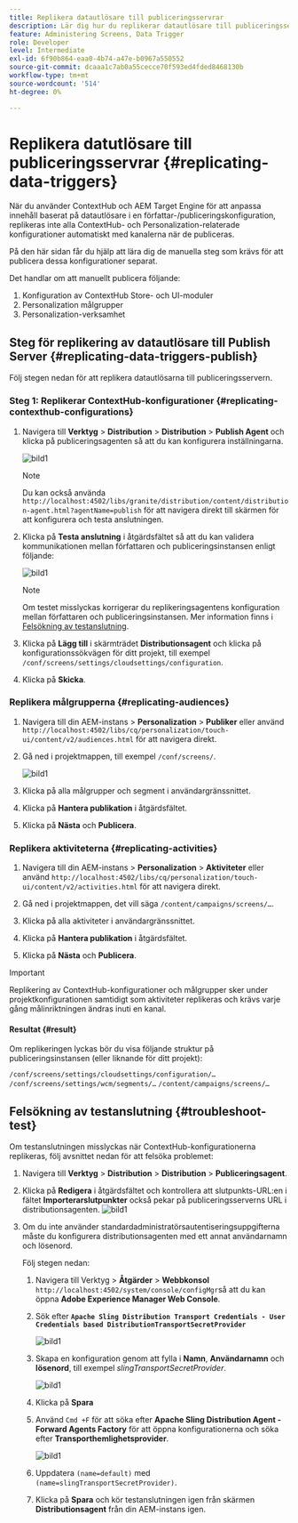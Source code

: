 ```yaml
---
title: Replikera datautlösare till publiceringsservrar
description: Lär dig hur du replikerar datautlösare till publiceringsservern för AEM Screens.
feature: Administering Screens, Data Trigger
role: Developer
level: Intermediate
exl-id: 6f90b864-eaa0-4b74-a47e-b0967a550552
source-git-commit: dcaaa1c7ab0a55cecce70f593ed4fded8468130b
workflow-type: tm+mt
source-wordcount: '514'
ht-degree: 0%

---
```


# Replikera datutlösare till publiceringsservrar {#replicating-data-triggers}

När du använder ContextHub och AEM Target Engine för att anpassa innehåll baserat på datautlösare i en författar-/publiceringskonfiguration, replikeras inte alla ContextHub- och Personalization-relaterade konfigurationer automatiskt med kanalerna när de publiceras.

På den här sidan får du hjälp att lära dig de manuella steg som krävs för att publicera dessa konfigurationer separat.

Det handlar om att manuellt publicera följande:

1. Konfiguration av ContextHub Store- och UI-moduler
1. Personalization målgrupper
1. Personalization-verksamhet

## Steg för replikering av datautlösare till Publish Server {#replicating-data-triggers-publish}

Följ stegen nedan för att replikera datautlösarna till publiceringsservern.

### Steg 1: Replikerar ContextHub-konfigurationer {#replicating-contexthub-configurations}

1. Navigera till **Verktyg** > **Distribution** > **Distribution** > **Publish Agent** och klicka på publiceringsagenten så att du kan konfigurera inställningarna.

   ![bild1](/help/user-guide/assets/replicating-triggers/replicating-triggers1.png)

   >[!NOTE]
   >
   >Du kan också använda `http://localhost:4502/libs/granite/distribution/content/distribution-agent.html?agentName=publish` för att navigera direkt till skärmen för att konfigurera och testa anslutningen.

1. Klicka på **Testa anslutning** i åtgärdsfältet så att du kan validera kommunikationen mellan författaren och publiceringsinstansen enligt följande:

   ![bild1](/help/user-guide/assets/replicating-triggers/replicating-triggers2.png)

   >[!NOTE]
   >
   >Om testet misslyckas korrigerar du replikeringsagentens konfiguration mellan författaren och publiceringsinstansen. Mer information finns i [Felsökning av testanslutning](/help/user-guide/replicating-data-triggers.md#troubleshoot-test).

1. Klicka på **Lägg till** i skärmträdet **Distributionsagent** och klicka på konfigurationssökvägen för ditt projekt, till exempel `/conf/screens/settings/cloudsettings/configuration`.

1. Klicka på **Skicka**.

### Replikera målgrupperna {#replicating-audiences}

1. Navigera till din AEM-instans > **Personalization** > **Publiker** eller använd `http://localhost:4502/libs/cq/personalization/touch-ui/content/v2/audiences.html` för att navigera direkt.

1. Gå ned i projektmappen, till exempel `/conf/screens/`.

   ![bild1](/help/user-guide/assets/replicating-triggers/replicating-triggers10.png)

1. Klicka på alla målgrupper och segment i användargränssnittet.

1. Klicka på **Hantera publikation** i åtgärdsfältet.

1. Klicka på **Nästa** och **Publicera**.

### Replikera aktiviteterna {#replicating-activities}

1. Navigera till din AEM-instans > **Personalization** > **Aktiviteter** eller använd `http://localhost:4502/libs/cq/personalization/touch-ui/content/v2/activities.html` för att navigera direkt.

1. Gå ned i projektmappen, det vill säga `/content/campaigns/screens/…`.

1. Klicka på alla aktiviteter i användargränssnittet.

1. Klicka på **Hantera publikation** i åtgärdsfältet.

1. Klicka på **Nästa** och **Publicera**.

>[!IMPORTANT]
>
>Replikering av ContextHub-konfigurationer och målgrupper sker under projektkonfigurationen samtidigt som aktiviteter replikeras och krävs varje gång målinriktningen ändras inuti en kanal.

#### Resultat {#result}

Om replikeringen lyckas bör du visa följande struktur på publiceringsinstansen (eller liknande för ditt projekt):

`/conf/screens/settings/cloudsettings/configuration/…`
`/conf/screens/settings/wcm/segments/…`
`/content/campaigns/screens/…`

## Felsökning av testanslutning {#troubleshoot-test}

Om testanslutningen misslyckas när ContextHub-konfigurationerna replikeras, följ avsnittet nedan för att felsöka problemet:

1. Navigera till **Verktyg** > **Distribution** > **Distribution** > **Publiceringsagent**.

1. Klicka på **Redigera** i åtgärdsfältet och kontrollera att slutpunkts-URL:en i fältet **Importerarslutpunkter** också pekar på publiceringsserverns URL i distributionsagenten.
   ![bild1](/help/user-guide/assets/replicating-triggers/replicating-triggers9.png)

1. Om du inte använder standardadministratörsautentiseringsuppgifterna måste du konfigurera distributionsagenten med ett annat användarnamn och lösenord.

   Följ stegen nedan:

   1. Navigera till Verktyg > **Åtgärder** > **Webbkonsol** `http://localhost:4502/system/console/configMgr`så att du kan öppna **Adobe Experience Manager Web Console**.
   1. Sök efter **`Apache Sling Distribution Transport Credentials - User Credentials based DistributionTransportSecretProvider`**

      ![bild1](/help/user-guide/assets/replicating-triggers/replicating-triggers6.png)

   1. Skapa en konfiguration genom att fylla i **Namn**, **Användarnamn** och **lösenord**, till exempel *slingTransportSecretProvider*.

      ![bild1](/help/user-guide/assets/replicating-triggers/replicating-triggers7.png)

   1. Klicka på **Spara**
   1. Använd `Cmd +F` för att söka efter **Apache Sling Distribution Agent - Forward Agents Factory** för att öppna konfigurationerna och söka efter **Transporthemlighetsprovider**.

      ![bild1](/help/user-guide/assets/replicating-triggers/replicating-triggers8.png)

   1. Uppdatera `(name=default)` med `(name=slingTransportSecretProvider)`.
   1. Klicka på **Spara** och kör testanslutningen igen från skärmen **Distributionsagent** från din AEM-instans igen.
